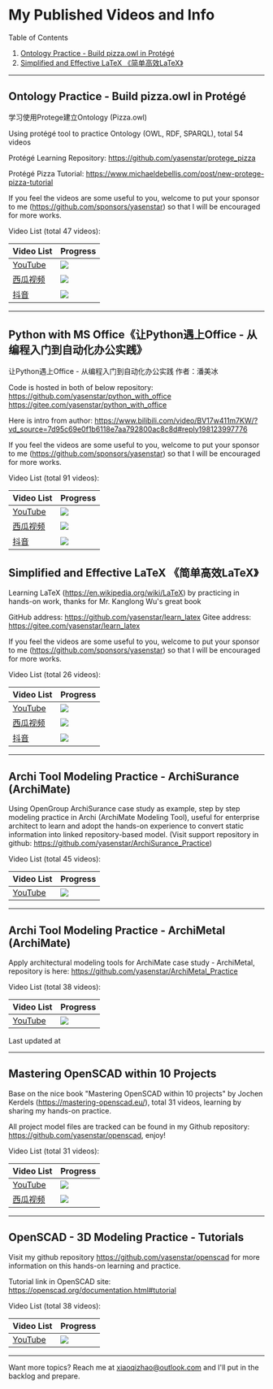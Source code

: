# My Published Videos and Info

Table of Contents
1. [Ontology Practice - Build pizza.owl in Protégé](https://yasenstar.github.io/video_published/#ontology-practice---build-pizzaowl-in-prot%C3%A9g%C3%A9-)
2. [Simplified and Effective LaTeX 《简单高效LaTeX》](https://yasenstar.github.io/video_published/#simplified-and-effective-latex-%E7%AE%80%E5%8D%95%E9%AB%98%E6%95%88latex)

---

## Ontology Practice - Build pizza.owl in Protégé 

学习使用Protege建立Ontology (Pizza.owl)

Using protégé tool to practice Ontology (OWL, RDF, SPARQL), total 54 videos

Protégé Learning Repository: https://github.com/yasenstar/protege_pizza

Protégé Pizza Tutorial: https://www.michaeldebellis.com/post/new-protege-pizza-tutorial

If you feel the videos are some useful to you, welcome to put your sponsor to me (https://github.com/sponsors/yasenstar) so that I will be encouraged for more works.

Video List (total 47 videos):

| Video List | Progress |
| --- | --- |
| [YouTube](https://www.youtube.com/playlist?list=PL6DEHvciXKeUx4P32B3hKMK1t6mC8RhsW) | ![](https://geps.dev/progress/100) |
| [西瓜视频](https://www.ixigua.com/7297974941184918043?&&id=7298697973969224232) | ![](https://geps.dev/progress/100) |
| [抖音](https://www.douyin.com/collection/7298169423012038708/1) | ![](https://geps.dev/progress/100) |

---

## Python with MS Office《让Python遇上Office - 从编程入门到自动化办公实践》

让Python遇上Office - 从编程入门到自动化办公实践
作者：潘美冰

Code is hosted in both of below repository:
https://github.com/yasenstar/python_with_office
https://gitee.com/yasenstar/python_with_office

Here is intro from author: https://www.bilibili.com/video/BV17w411m7KW/?vd_source=7d95c69e0f1b6118e7aa792800ac8c8d#reply198123997776

If you feel the videos are some useful to you, welcome to put your sponsor to me (https://github.com/sponsors/yasenstar) so that I will be encouraged for more works.

Video List (total 91 videos):

| Video List | Progress |
| --- | --- |
| [YouTube](https://www.youtube.com/playlist?list=PL6DEHvciXKeV6tgqhNG9tS9_tWktoocvA) | ![](https://geps.dev/progress/100) |
| [西瓜视频](https://www.ixigua.com/7300628369392353855?&&id=7321733332813906495) | ![](https://geps.dev/progress/67) |
| [抖音](https://www.douyin.com/collection/7300632545580812323/1) | ![](https://geps.dev/progress/67) |

## Simplified and Effective LaTeX 《简单高效LaTeX》

Learning LaTeX (https://en.wikipedia.org/wiki/LaTeX) by practicing in hands-on work, thanks for Mr. Kanglong Wu's great book

GitHub address: https://github.com/yasenstar/learn_latex
Gitee address: https://gitee.com/yasenstar/learn_latex

If you feel the videos are some useful to you, welcome to put your sponsor to me (https://github.com/sponsors/yasenstar) so that I will be encouraged for more works.

Video List (total 26 videos):

| Video List | Progress |
| --- | --- |
| [YouTube](https://www.youtube.com/playlist?list=PL6DEHvciXKeVW_Ipyogb1Ydpvk_9E6Twc) | ![](https://geps.dev/progress/100) |
| [西瓜视频](https://www.ixigua.com/7298100920137548288?&&id=7308906648549261834) | ![](https://geps.dev/progress/100) |
| [抖音](https://www.douyin.com/collection/7302186079967250441/1) | ![](https://geps.dev/progress/100) |

---

## Archi Tool Modeling Practice - ArchiSurance (ArchiMate)

Using OpenGroup ArchiSurance case study as example, step by step modeling practice in Archi (ArchiMate Modeling Tool), useful for enterprise architect to learn and adopt the hands-on experience to convert static information into linked repository-based model. (Visit support repository in github: https://github.com/yasenstar/ArchiSurance_Practice)

Video List (total 45 videos):

| Video List | Progress |
| --- | --- |
| [YouTube](https://www.youtube.com/playlist?list=PL6DEHvciXKeXj1IlGBRB0KMaSv5Xt38uk) | ![](https://geps.dev/progress/100) |

---

## Archi Tool Modeling Practice - ArchiMetal (ArchiMate)

Apply architectural modeling tools for ArchiMate case study - ArchiMetal, repository is here: https://github.com/yasenstar/ArchiMetal_Practice

Video List (total 38 videos):

| Video List | Progress |
| --- | --- |
| [YouTube](https://www.youtube.com/playlist?list=PL6DEHvciXKeU6STbudArH_S1t74sa2hkt) | ![](https://geps.dev/progress/100) |

Last updated at 

---

## Mastering OpenSCAD within 10 Projects

Base on the nice book "Mastering OpenSCAD within 10 projects" by Jochen Kerdels (https://mastering-openscad.eu/), total 31 videos, learning by sharing my hands-on practice.

All project model files are tracked can be found in my Github repository: https://github.com/yasenstar/openscad, enjoy!

Video List (total 31 videos):

| Video List | Progress |
| --- | --- |
| [YouTube](https://www.youtube.com/playlist?list=PL6DEHvciXKeW_08V5guF_LIaxTOnx5b-s) | ![](https://geps.dev/progress/100) |
| [西瓜视频](https://www.ixigua.com/7298533711610380850?&&id=7314474747650441769) | ![](https://geps.dev/progress/100) |

---

## OpenSCAD - 3D Modeling Practice - Tutorials

Visit my github repository https://github.com/yasenstar/openscad for more information on this hands-on learning and practice.

Tutorial link in OpenSCAD site: https://openscad.org/documentation.html#tutorial

Video List (total 38 videos):

| Video List | Progress |
| --- | --- |
| [YouTube](https://www.youtube.com/playlist?list=PL6DEHvciXKeUwcYw7k4wKWhW1cbE_omAg) | ![](https://geps.dev/progress/100) |

---

Want more topics? Reach me at <xiaoqizhao@outlook.com> and I'll put in the backlog and prepare.